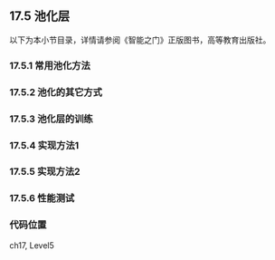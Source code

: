 <!--Copyright © Microsoft Corporation. All rights reserved.
  适用于[License](https://github.com/Microsoft/ai-edu/blob/master/LICENSE.md)版权许可-->

## 17.5 池化层

以下为本小节目录，详情请参阅《智能之门》正版图书，高等教育出版社。

### 17.5.1 常用池化方法


### 17.5.2 池化的其它方式


### 17.5.3 池化层的训练


### 17.5.4 实现方法1


### 17.5.5 实现方法2

### 17.5.6 性能测试


### 代码位置

ch17, Level5
